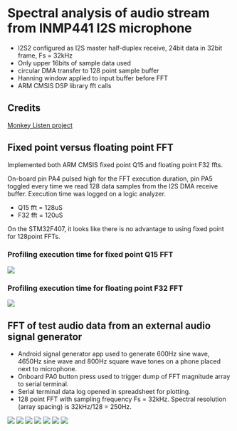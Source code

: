 # Spectral analysis of audio stream from INMP441 I2S microphone

* I2S2 configured as I2S master half-duplex receive, 24bit data in 32bit frame,
Fs = 32kHz
* Only upper 16bits of sample data used
* circular DMA transfer to 128 point sample buffer
* Hanning window applied to input buffer before FFT
* ARM CMSIS DSP library fft calls

## Credits
[Monkey Listen project](https://github.com/ehughes/MonkeyListen)

## Fixed point versus floating point FFT

Implemented both ARM CMSIS fixed point Q15 and floating point F32 ffts.

On-board pin PA4 pulsed high for the FFT execution duration, pin PA5 toggled every time
we read 128 data samples from the I2S DMA receive buffer. Execution time was logged on a logic analyzer.

* Q15 fft = 128uS
* F32 fft = 120uS

On the STM32F407, it looks like there is no advantage to using fixed point for 128point FFTs. 

### Profiling execution time for fixed point Q15 FFT

<img src="fft_128pt_q15.png"/>

### Profiling execution time for floating point F32 FFT

<img src="fft_128pt_f32.png"/>

## FFT of test audio data from an external audio signal generator

* Android signal generator app used to generate 600Hz sine wave, 4650Hz sine wave and 
800Hz square wave tones on a phone placed next to microphone.
* Onboard PA0 button press used to trigger dump of FFT magnitude array to serial terminal.
* Serial terminal data log opened in spreadsheet for plotting.
* 128 point FFT with sampling frequency Fs = 32kHz.  Spectral resolution (array spacing) is 32kHz/128 = 250Hz.
     
<img src="generator_600Hz_sine_wave.png"/>
<img src="generator_4650Hz_sine_wave.png"/>
<img src="generator_800Hz_square_wave.png"/>
<img src="cutecom_screenshot.png"/>
<img src="600Hz_sine_wave.png"/>
<img src="4650Hz_sine_wave.png"/>
<img src="800Hz_square_wave.png"/>

